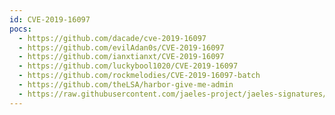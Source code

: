 ```yaml
---
id: CVE-2019-16097
pocs:
  - https://github.com/dacade/cve-2019-16097
  - https://github.com/evilAdan0s/CVE-2019-16097
  - https://github.com/ianxtianxt/CVE-2019-16097
  - https://github.com/luckybool1020/CVE-2019-16097
  - https://github.com/rockmelodies/CVE-2019-16097-batch
  - https://github.com/theLSA/harbor-give-me-admin
  - https://raw.githubusercontent.com/jaeles-project/jaeles-signatures/master/cves/harbor-missing-authorization-cve-2019-16097.yaml
---
```


